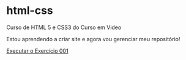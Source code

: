 # html-css
 Curso de HTML 5 e CSS3 do Curso em Video

Estou aprendendo a criar site e agora vou gerenciar meu repositório!

<a href="https://https://alexandrecheng.github.io/html-css/Exercicios/ex001/index">Executar o Exercício 001